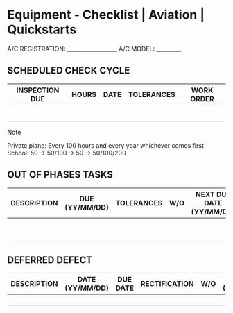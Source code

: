 # Equipment - Checklist | Aviation | Quickstarts

A/C REGISTRATION: __________________  A/C MODEL: _________

## SCHEDULED CHECK CYCLE

| INSPECTION DUE     | HOURS   | DATE     | TOLERANCES | WORK ORDER |
| ------------------ | ------- | -------- | ---------- | ---------- |
|                    |         |          |            |            |
|                    |         |          |            |            |
|                    |         |          |            |            |
|                    |         |          |            |            |
|                    |         |          |            |            |
|                    |         |          |            |            |

> [!NOTE]
> Private plane: Every 100 hours and every year whichever comes first
> School: 50 -> 50/100 -> 50 -> 50/100/200

## OUT OF PHASES TASKS

| DESCRIPTION        | DUE (YY/MM/DD) | TOLERANCES | W/O        | NEXT DUE DATE (YY/MM/DD) | PAGE |
| ------------------ | -------------- | ---------- | ---------- | ------------------------ | ---- |
|                    |                |            |            |                          |      |
|                    |                |            |            |                          |      |
|                    |                |            |            |                          |      |
|                    |                |            |            |                          |      |
|                    |                |            |            |                          |      |
|                    |                |            |            |                          |      |
|                    |                |            |            |                          |      |
|                    |                |            |            |                          |      |
|                    |                |            |            |                          |      |

## DEFERRED DEFECT

| DESCRIPTION        | DATE (YY/MM/DD) | DUE DATE | RECTIFICATION | W/O           | DATE (YY/MM/DD) |
| ------------------ | --------------- | -------- | ------------- | ------------- | --------------- |
|                    |                 |          |               |               |                 |
|                    |                 |          |               |               |                 |
|                    |                 |          |               |               |                 |
|                    |                 |          |               |               |                 |